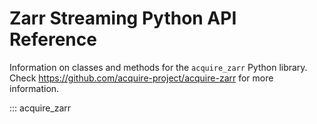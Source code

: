 # Zarr Streaming Python API Reference

Information on classes and methods for the `acquire_zarr` Python library. Check
https://github.com/acquire-project/acquire-zarr for more information.

::: acquire_zarr